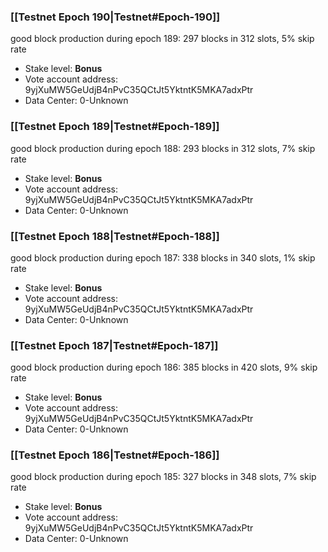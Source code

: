 ### [[Testnet Epoch 190|Testnet#Epoch-190]]
good block production during epoch 189: 297 blocks in 312 slots, 5% skip rate
* Stake level: **Bonus** 
* Vote account address: 9yjXuMW5GeUdjB4nPvC35QCtJt5YktntK5MKA7adxPtr
* Data Center: 0-Unknown
### [[Testnet Epoch 189|Testnet#Epoch-189]]
good block production during epoch 188: 293 blocks in 312 slots, 7% skip rate
* Stake level: **Bonus** 
* Vote account address: 9yjXuMW5GeUdjB4nPvC35QCtJt5YktntK5MKA7adxPtr
* Data Center: 0-Unknown
### [[Testnet Epoch 188|Testnet#Epoch-188]]
good block production during epoch 187: 338 blocks in 340 slots, 1% skip rate
* Stake level: **Bonus** 
* Vote account address: 9yjXuMW5GeUdjB4nPvC35QCtJt5YktntK5MKA7adxPtr
* Data Center: 0-Unknown
### [[Testnet Epoch 187|Testnet#Epoch-187]]
good block production during epoch 186: 385 blocks in 420 slots, 9% skip rate
* Stake level: **Bonus** 
* Vote account address: 9yjXuMW5GeUdjB4nPvC35QCtJt5YktntK5MKA7adxPtr
* Data Center: 0-Unknown
### [[Testnet Epoch 186|Testnet#Epoch-186]]
good block production during epoch 185: 327 blocks in 348 slots, 7% skip rate
* Stake level: **Bonus** 
* Vote account address: 9yjXuMW5GeUdjB4nPvC35QCtJt5YktntK5MKA7adxPtr
* Data Center: 0-Unknown